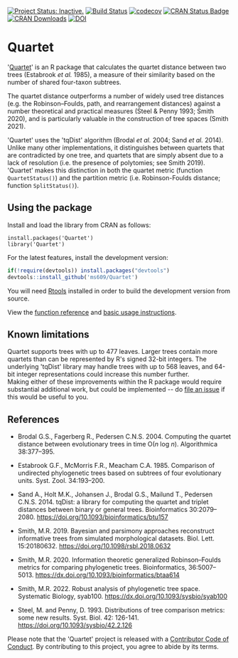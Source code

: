 [![Project Status: Inactive.](https://www.repostatus.org/badges/latest/inactive.svg)](https://www.repostatus.org/#inactive)
[![Build Status](https://github.com/ms609/Quartet/actions/workflows/R-CMD-check.yml/badge.svg)](https://github.com/ms609/Quartet/actions)
[![codecov](https://codecov.io/gh/ms609/Quartet/branch/master/graph/badge.svg)](https://app.codecov.io/gh/ms609/Quartet)
[![CRAN Status Badge](https://www.r-pkg.org/badges/version/Quartet)](https://cran.r-project.org/package=Quartet)
[![CRAN Downloads](https://cranlogs.r-pkg.org/badges/Quartet)](https://cran.r-project.org/package=Quartet)
[![DOI](https://zenodo.org/badge/80424189.svg)](https://zenodo.org/badge/latestdoi/80424189)

# Quartet

'[Quartet](https://ms609.github.io/Quartet/)' is an R package that calculates 
the quartet distance between two trees (Estabrook _et al._ 1985),
a measure of their similarity based on the number of shared four-taxon subtrees.

The quartet distance outperforms a number of widely used tree distances 
(e.g. the Robinson–Foulds, path, and rearrangement distances) against a number
theoretical and practical measures (Steel & Penny 1993; Smith 2020),
and is particularly valuable in the construction of tree spaces (Smith 2021).

'Quartet' uses the 'tqDist' algorithm (Brodal _et al._ 2004; Sand _et al._ 2014).
Unlike many other implementations, it distinguishes between quartets that are
contradicted by one tree,
and quartets that are simply absent due to a lack of resolution (i.e.
the presence of polytomies; see Smith 2019).
'Quartet' makes this distinction in both the quartet metric (function
`QuartetStatus()`) and the partition metric (i.e. Robinson-Foulds distance;
function `SplitStatus()`).

## Using the package
Install and load the library from CRAN as follows:
```
install.packages('Quartet')
library('Quartet')
```

For the latest features, install the development version:
```r
if(!require(devtools)) install.packages("devtools")
devtools::install_github('ms609/Quartet')
```

You will need [Rtools](https://cran.r-project.org/bin/windows/Rtools/) installed 
in order to build the development version from source.

View the [function reference](https://ms609.github.io/Quartet/reference/)
and [basic usage instructions](https://ms609.github.io/Quartet/articles/Using-Quartet.html).

## Known limitations

Quartet supports trees with up to 477 leaves.  Larger trees contain more 
quartets than can be represented by R's signed 32-bit integers.
The underlying 'tqDist' library may handle trees with up to 568 leaves,
and 64-bit integer representations could increase this number further.  
Making either of these improvements within the R package 
would require substantial additional work, but could be implemented -- do
[file an issue](https://github.com/ms609/Quartet/issues/new/) if this would be
useful to you.

## References

- Brodal G.S., Fagerberg R., Pedersen C.N.S. 2004. Computing the quartet 
  distance between evolutionary trees in time O(_n_ log _n_). 
  Algorithmica 38:377–395.

- Estabrook G.F., McMorris F.R., Meacham C.A. 1985. Comparison of undirected 
  phylogenetic trees based on subtrees of four evolutionary units. 
  Syst. Zool. 34:193–200.

- Sand A., Holt M.K., Johansen J., Brodal G.S., Mailund T., Pedersen C.N.S. 2014.
  tqDist: a library for computing the quartet and triplet distances between 
  binary or general trees. 
  Bioinformatics 30:2079–2080. https://doi.org/10.1093/bioinformatics/btu157

- Smith, M.R. 2019. Bayesian and parsimony approaches reconstruct 
  informative trees from simulated morphological datasets. Biol. Lett.
  15:20180632. https://doi.org/10.1098/rsbl.2018.0632

- Smith, M.R. 2020. Information theoretic generalized Robinson–Foulds metrics 
  for comparing phylogenetic trees. Bioinformatics, 36:5007–5013.
  https://dx.doi.org/10.1093/bioinformatics/btaa614

- Smith, M.R. 2022. Robust analysis of phylogenetic tree space. 
  Systematic Biology, syab100.
  https://dx.doi.org/10.1093/sysbio/syab100

- Steel, M. and Penny, D. 1993. Distributions of tree comparison metrics:
  some new results. Syst. Biol. 42: 126-141.
  https://doi.org/10.1093/sysbio/42.2.126

Please note that the 'Quartet' project is released with a
[Contributor Code of Conduct](https://ms609.github.io/Quartet/CODE_OF_CONDUCT.html).
By contributing to this project, you agree to abide by its terms.
